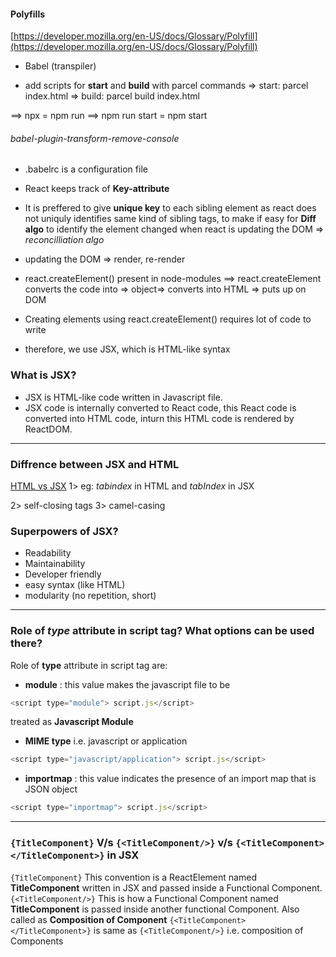 #### Polyfills

[https://developer.mozilla.org/en-US/docs/Glossary/Polyfill](https://developer.mozilla.org/en-US/docs/Glossary/Polyfill)

- Babel (transpiler)

- add scripts for **start** and **build** with parcel commands
  => start: parcel index.html
  => build: parcel build index.html

==> npx = npm run
==> npm run start = npm start

###### babel-plugin-transform-remove-console

- .babelrc is a configuration file

* React keeps track of **Key-attribute**
* It is preffered to give **unique key** to each sibling element as react does not uniquly identifies same kind of sibling tags, to make if easy for **Diff algo** to identify the element changed when react is updating the DOM
  => _reconcilliation algo_

* updating the DOM => render, re-render

* react.createElement() present in node-modules
  ==> react.createElement converts the code into => object=> converts into HTML => puts up on DOM

* Creating elements using react.createElement() requires lot of code to write
* therefore, we use JSX, which is HTML-like syntax

### What is JSX?

- JSX is HTML-like code written in Javascript file.
- JSX code is internally converted to React code, this React code is converted into HTML code, inturn this HTML code is rendered by ReactDOM.

---

### Diffrence between JSX and HTML

[HTML vs JSX](https://www.freecodecamp.org/news/html-vs-jsx-whats-the-difference/#:~:text=HTML%20is%20a%20very%20important,a%20syntactic%20sugar%20for%20React.)
 1> eg: _tabindex_ in HTML
and _tabIndex_ in JSX

2> self-closing tags
3> camel-casing

### Superpowers of JSX?

- Readability
- Maintainability
- Developer friendly
- easy syntax (like HTML)
- modularity (no repetition, short)

---

### Role of **_type_** attribute in script tag? What options can be used there?

Role of **type** attribute in script tag are:

- **module** : this value makes the javascript file to be

```javascript
<script type="module"> script.js</script>
```

treated as **Javascript Module**

- **MIME type** i.e. javascript or application

```javascript
<script type="javascript/application"> script.js</script>
```

- **importmap** : this value indicates the presence of an import map that is JSON object

```javascript
<script type="importmap"> script.js</script>
```

---

### `{TitleComponent}` V/s `{<TitleComponent/>}` v/s `{<TitleComponent></TitleComponent>}` in JSX

`{TitleComponent}` This convention is a ReactElement named **TitleComponent** written in JSX and passed inside a Functional Component.
`{<TitleComponent/>}` This is how a Functional Component named **TitleComponent** is passed inside another functional Component. Also called as **Composition of Component**
`{<TitleComponent></TitleComponent>}` is same as `{<TitleComponent/>}` i.e. composition of Components

